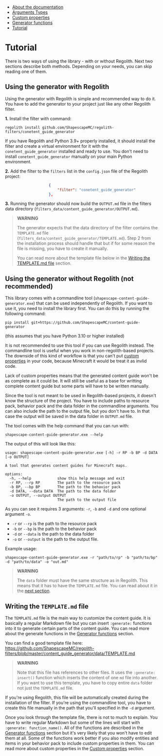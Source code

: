 <!-- doctree start -->
- [About the documentation](/docs/README.md)
- [Arguments Types](/docs/arguments_types.md)
- [Custom properties](/docs/custom_properties.md)
- [Generator functions](/docs/generator_functions.md)
- [Tutorial](/docs/tutorial.md)
<!-- doctree end -->

# Tutorial

There is two ways of using the library - with or without Regolith. Next
two sections describe both methods. Depending on your needs, you can
skip reading one of them.

## Using the generator with Regolith

Using the generator with Regolith is simple and recommended way to do it.
You have to add the generator to your project just like any other Regolith
filter.

**1.** Install the filter with command:
```
regolith install github.com/ShapescapeMC/regolith-filters/conetent_guide_generator
```

If you have Regolith and Python 3.9+ properly installed, it should install
the filter and create a virtual environment for it with the
`conetent_guide_generator` installed and ready to use. You don't need to install
`conetent_guide_generator` manually on your main Python environment.

**2.** Add the filter to the `filters` list in the `config.json` file of the Regolith
project:
```json
                    {
                        "filter": "conetent_guide_generator"
                    },
```
**3.** Running the generator should now build the `OUTPUT.md` file in the
filters data directory (`filters_data/content_guide_generator/OUTPUT.md`).

> **WARNING**
> 
>  The generator expects that the data directory of the filter contains the
> `TEMPLATE.md` file (`filters_data/content_guide_generator/TEMPLATE.md`).
> Step 2 from the installation process should handle that but if for some
> reason the file is missing, you have to create it manually.
> 
> You can read more about the template file below in the
> [Writing the TEMPLATE.md file](/docs/tutorial.md#writing-the-templatemd-file) section.


## Using the generator without Regolith (not recommended)

This library comes with a commandline tool
(`shapescape-content-guide-generator.exe`) that can be used independently of
Regolith. If you want to use it, you need to install the library first. You can
do this by running the following command:

```
pip install git+https://github.com/ShapescapeMC/content-guide-generator
```
(this assumes that you have Python 3.10 or higher installed)

It is not recommended to use this tool if you can use Regolith
instead. The commandline tool is useful when you work in non-regolith-based
projects. The downside of this kind of workflow is that you can't put
[custom properties](/docs/custom_properties.md) in your code, because Minecraft
it would be treat it as invlid code.

Lack of custom properties means that the generated content guide won't be as
complete as it could be. It will still be useful as a base for writting
complete content guide but some parts will have to be written manually.

Since the tool is not meant to be used in Regolith-based projects, it doesn't
know the structure of the project. You have to include paths to resource
pack, behavior pack and the data folder in the commandline arguments. You
can also include the path to the output file, but you don't have to. In that
case the output will be saved in the data folder in `OUTPUT.md` file.

The tool comes with the help command that you can run with:
```
shapescape-content-guide-generator.exe --help
```
The output of this will look like this:
```
usage: shapescape-content-guide-generator.exe [-h] -r RP -b BP -d DATA [-o OUTPUT]

A tool that generates content guides for Minecraft maps.

options:
  -h, --help            show this help message and exit
  -r RP, --rp RP        The path to the resource pack
  -b BP, --bp BP        The path to the behavior pack
  -d DATA, --data DATA  The path to the data folder
  -o OUTPUT, --output OUTPUT
                        The path to the output file
```
As you can see it requires 3 arguments: `-r`, `-b` and `-d` and one optional
argument `-o`.

- `-r` or `--rp` is the path to the resource pack
- `-b` or `--bp` is the path to the behavior pack
- `-d` or `--data` is the path to the data folder
- `-o` or `--output` is the path to the output file.

Example usage:
```
shapescape-content-guide-generator.exe -r "path/to/rp" -b "path/to/bp" -d "path/to/data" -o "out.md"
```

> **WARNING**
>
> The `data` folder must have the same structure as in Regolith. This means that it has to have
> the `TEMPLATE.md` file. You can read about it in the
> [next section](/docs/tutorial.md#writing-the-templatemd-file).

## Writing the `TEMPLATE.md` file

The `TEMPLATE.md` file is the main way to customize the content guide. It is
basically a regular Markdown file but you can insert `:generate:` functions
into it to generate certain parts of the content guide. You can read
more about the generate functions in the [Generator functions](/docs/generator_functions.md)
section.

You can find a good template file here: 
https://github.com/ShapescapeMC/regolith-filters/blob/master/content_guide_generator/data/TEMPLATE.md

> **WARNING**
>
> Note that this file has references to other files. It uses the `:generate: insert()` function
> which inserts the content of one `md` file into another. If you want to use this template, you
> have to copy entire `data` folder not just the `TEMPLATE.md` file.

If you're using Regolith, this file will be automatically created during the installation
of the filter. If you're using the commandline tool, you have to create this file
manually in the path that you'll specified in the `-d` argument.

Once you look through the template file, there is not to much to explain. You
have to write regular Markdown but some of the lines will start with
`:generate: function_name()`. All of the functions are described in the
[Generator functions](/docs/generator_functions.md) section but it's very
likely that you won't have to edit them at all. Some of the functions work
better if you also modify entities and items in your behavior pack to include
custom properties in them. You can read more about custom properties in the
[Custom properties](/docs/custom_properties.md) section.
